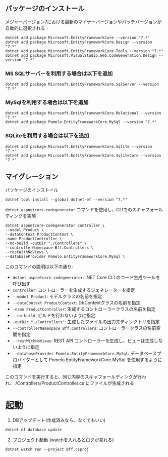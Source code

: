 

## パッケージのインストール
メジャーバージョン7における最新のマイナーバージョンやパッチバージョンが自動的に選択される

```
dotnet add package Microsoft.EntityFrameworkCore --version "7.*"
dotnet add package Microsoft.EntityFrameworkCore.Design --version "7.*"
dotnet add package Microsoft.EntityFrameworkCore.Tools --version "7.*" 
dotnet add package Microsoft.VisualStudio.Web.CodeGeneration.Design --version "7.*"
```

### MS SQLサーバーを利用する場合は以下を追加
```
dotnet add package Microsoft.EntityFrameworkCore.SqlServer --version "7.*" 
```

### MySqlを利用する場合は以下を追加
```
dotnet add package Microsoft.EntityFrameworkCore.Relational --version "7.*" 
dotnet add package Pomelo.EntityFrameworkCore.MySql --version "7.*"
```

### SQLiteを利用する場合は以下を追加

```
dotnet add package Microsoft.EntityFrameworkCore.Sqlite --version "7.*" 
dotnet add package Microsoft.EntityFrameworkCore.SqliteCore --version "7.*" 
```


## マイグレーション

パッケージのインストール
```
dotnet tool install --global dotnet-ef --version "7.*"
```

`dotnet aspnetcore-codegenerator` コマンドを使用し、CLIでのスキャフォールディングを実施

```
dotnet aspnetcore-codegenerator controller \
--model Product \
--dataContext ProductContext \ 
-name ProductController \
--no-build -outDir "./Controllers" \
--controllerNamespace Bff.Controllers \ 
--restWithNoViews \
--databaseProvider Pomelo.EntityFrameworkCore.MySql \

```

このコマンドの説明は以下の通り:

- `dotnet aspnetcore-codegenerator`: .NET Core CLI のコード生成ツールを呼び出す
- `controller`: コントローラーを生成するジェネレーターを指定
- `--model Product`: モデルクラスの名前を指定
- `--dataContext ProductContext`: DbContextクラスの名前を指定
- `-name ProductController`: 生成するコントローラークラスの名前を指定
- `--no-build`: ビルドを行わないように指定
- `-outDir "./Controllers"`: 生成したファイルの出力先ディレクトリを指定
- `--controllerNamespace Bff.Controllers`: コントローラークラスの名前空間を指定
- `--restWithNoViews`: REST API コントローラーを生成し、ビューは生成しないように指定
- `--databaseProvider Pomelo.EntityFrameworkCore.MySql`: データベースプロバイダーとして Pomelo.EntityFrameworkCore.MySql を使用するように指定

このコマンドを実行すると、同じ内容のスキャフォールディングが行われ、./Controllers/ProductController.cs にファイルが生成される




# 起動

1. DBアップデート(作成済みなら、なくてもいい)
```
dotnet ef database update
```

2. プロジェクト起動 (watchを入れるとログが見れる)
```
dotnet watch run --project Bff.csproj
```